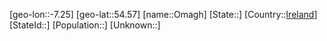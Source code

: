 ﻿---
location: [54.57,-7.25]
type: City
tags:
- geo/City


SpocWebEntityId: 33107
isDeleted: false
confidential: public

---
[geo-lon::-7.25]
[geo-lat::54.57]
[name::Omagh]
[State::]
[Country::[Ireland](geo/Continent/Europe/Ireland.md)]
[StateId::]
[Population::]
[Unknown::]

